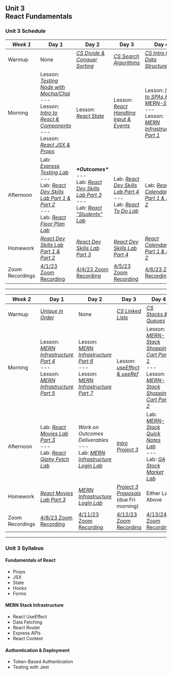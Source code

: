 ## Unit 3 <br> React Fundamentals

### Unit 3 Schedule
| ***Week 1*** | Day 1 | Day 2 | Day 3 | Day 4 | Day 5 |
| -- | -- | -- | -- | -- | -- |
| Warmup | None | [*CS Divide & Conquer Sorting*](/computer-science/05-cs-divide-and-conquer-sorts) | [*CS Search Algorithms*](/computer-science/06-cs-search-algorithms) | [*CS Intro to Data Structures*](/computer-science/07a-intro-data-structures) | [*Morning Algo*](https://leetcode.com/problems/find-pivot-index/?envType=study-plan&id=level-1) |
| Morning | Lesson: [*Testing Node with Mocha/Chai*](/unit-3/week-1/d1-testing-node-and-intro-react/1.1-express-tdd)<br>---<br>Lesson: [*Intro to React & Components*](/unit-3/week-1/d1-testing-node-and-intro-react/1.2-intro-react-and-components.md)<br>---<br>Lesson: [*React JSX & Props*](/unit-3/week-1/d1-testing-node-and-intro-react/1.3-react-jsx-and-props.md) | Lesson: [*React State*](/unit-3/week-1/d2-react-state/2.1-react-state.md) | Lesson: [*React Handling Input & Events*](/unit-3/week-1/d3-react-input-and-event-handling/3.1-react-handling-input-and-events.md) | Lesson: [*Intro to SPAs & MERN-Stack*](/unit-3/week-1/d4-intro-spas-and-mern/4.1-intro-spas-and-mern-stack)<br>---<br>Lesson: [*MERN Infrastructure Part 1*](/unit-3/week-1/d4-intro-spas-and-mern/4.2-mern-infrastructure-part-1) | Lesson: [*MERN Infrastructure Part 2*](/unit-3/week-1/d5-mern-infrastructure/5.1-mern-infrastructure-part-2)<br>---<br>Lesson: [*MERN Infrastructure Part 3*](/unit-3/week-1/d5-mern-infrastructure/5.2-mern-infrastructure-part-3) |
| Afternoon | Lab: [*Express Testing Lab*](/unit-3/week-1/d1-testing-node-and-intro-react/1.1.1-express-testing-lab)<br>---<br>Lab: [*React Dev Skills Lab Part 1 & Part 2*](https://git.generalassemb.ly/SEIR-2-21-23/React-Dev-Skills-Lab-HWS16-17-18)<br>---<br>Lab: [*React Floor Plan Lab*](/unit-3/week-1/d1-testing-node-and-intro-react/1.3.2-react-floor-plan-lab.md) | ***\*Outcomes\****<br>---<br>Lab: [*React Dev Skills Lab Part 3*](https://git.generalassemb.ly/SEIR-2-21-23/React-Dev-Skills-Lab-HWS16-17-18/blob/main/README.md#react-dev-skills-lab---part-3)<br>---<br>Lab: [*React "Students" Lab*](/unit-3/week-1/d2-react-state/2.3-react-students-lab.md) | Lab: [*React Dev Skills Lab Part 4*](https://git.generalassemb.ly/SEIR-2-21-23/React-Dev-Skills-Lab-HWS16-17-18/blob/main/README.md#react-dev-skills-lab---part-4)<br>---<br>Lab: [*React To Do Lab*](/unit-3/week-1/d3-react-input-and-event-handling/3.3-react-to-do-lab.md) | Lab: [*React Calendar Lab Part 1 & Part 2*](https://git.generalassemb.ly/SEIR-2-21-23/React-Calendar-HW19-/blob/main/README.md) |  |
| Homework | [*React Dev Skills Lab Part 1 & Part 2*](https://git.generalassemb.ly/SEIR-2-21-23/React-Dev-Skills-Lab-HWS16-17-18) | [*React Dev Skills Lab Part 3*](https://git.generalassemb.ly/SEIR-2-21-23/React-Dev-Skills-Lab-HWS16-17-18/blob/main/README.md#react-dev-skills-lab---part-3) | [*React Dev Skills Lab Part 4*](https://git.generalassemb.ly/SEIR-2-21-23/React-Dev-Skills-Lab-HWS16-17-18/blob/main/README.md#react-dev-skills-lab---part-4) | [*React Calendar Lab Part 1 & Part 2*](https://git.generalassemb.ly/SEIR-2-21-23/React-Calendar-HW19-/blob/main/README.md) | [*React Movies Lab Part 1 & Part 2*](https://git.generalassemb.ly/SEIR-2-21-23/React-Movies-HW-20-21-22/blob/main/README.md) |
| Zoom Recordings | [4/1/23 Zoom Recording](https://generalassembly.zoom.us/rec/share/B7oJqeU9-pphZPUPYSKua-qol1mVAsz5rOUp4XQzB5V_bh-G1O4xO1zLx-ZEKXt6.EkMv8y7hKBdPOluQ) | [4/4/23 Zoom Recording](https://generalassembly.zoom.us/rec/share/2EqnUBJv8CYic-9ehyhhfoPSHotJO6JKAAV-lRL-mGQIc9V8IZnX0i1bVsrM6VKE.p0q0G7uIO0opfJ6l) | [4/5/23 Zoom Recording](https://generalassembly.zoom.us/rec/share/rSJQ_7DGBXc2ipspfxS1h1BUgwTnRHXuP2uj-S9gzaaVgmmxCdpnSkmk0gLtQZ03.XueMv5_hdk_9DPDf) | [4/6/23 Zoom Recording](https://generalassembly.zoom.us/rec/share/gdLiWr9gLLoETX7CIm8587j96BP9T4M917KFyOcnw_JcP_h-JK2sF707nPjx2rRL.p6FiAgbvU9xPeiKP) | [4/7/23 Zoom Recording(https://generalassembly.zoom.us/rec/share/BaCCqERmyogh6i_e2xa5BjRV0jrjR9KCJVQfvSVrAOLZYhnGYxMm3LMStwDdBTV_.tj3vGKkPYRm8IfSR?startTime=1680886624000) |

----

| ***Week 2*** | Day 1 | Day 2 | Day 3 | Day 4 | Day 5 |
| -- | -- | -- | -- | -- | -- |
| Warmup | [*Unique in Order*](https://www.codewars.com/kata/54e6533c92449cc251001667/train/javascript) | None | [*CS Linked Lists*](/computer-science/07b-linked-lists) | [*CS Stacks & Queues*](/computer-science/08-stacks-and-queues) | [*String Compression*](https://leetcode.com/problems/string-compression/) |
| Morning | Lesson: [*MERN Infrastructure Part 4*](/unit-3/week-2/d6-mern-infrastructure-continued/6.1-mern-infrastructure-part-4)<br>---<br>Lesson: [*MERN Infrastructure Part 5*](/unit-3/week-2/d6-mern-infrastructure-continued/6.2-mern-infrastructure-part-5) | Lesson: [*MERN Infrastructure Part 6*](/unit-3/week-2/d7-mern-infrastructure-continued-2/7.1-mern-infrastructure-part-6)<br>---<br>Lesson: [*MERN Infrastructure Part 7*](/unit-3/week-2/d7-mern-infrastructure-continued-2/7.2-mern-infrastructure-part-7) | Lesson: [*useEffect & useRef*](/unit-3/week-2/d8-react-useEffect-and-useRef/8.1-react-effect-and-ref-hooks) | Lesson: [*MERN-Stack Shopping Cart Part 1*](/unit-3/week-2/d9-mern-shopping-cart/9.1-mern-shopping-cart-part-1)<br>---<br>Lesson: [*MERN-Stack Shopping Cart Part 2*](/unit-3/week-2/d9-mern-shopping-cart/9.2-mern-shopping-cart-part-2) | Lab: [*MERN-Stack Class Code-Along*](/unit-3/week-2/d10-socket-io-and-testing/10.4-mern-stack-class-codealong) |
| Afternoon | Lab: [*React Movies Lab Part 3*](https://git.generalassemb.ly/SEIR-2-21-23/React-Movies-HW-20-21-22/blob/main/README.md#react-movies-lab---part-3)<br>---<br>Lab: [*React Giphy Fetch Lab*](/unit-3/week-2/d6-mern-infrastructure-continued/6.4-react-giphy-fetch-lab.md) | *Work on Outcomes Deliverables*<br>---<br>Lab: [*MERN Infrastructure Login Lab*](https://git.generalassemb.ly/SEIR-2-21-23/MERN-Infrastructure-Login-Lab-HW23) | [*Intro Project 3*](/projects/project-3/project-3-requirements.md) | Lab: [*MERN-Stack Quick Notes Lab*](https://git.generalassemb.ly/SEIR-2-21-23/MERN-Notes-HW25B)<br>---<br>Lab: [*GA Stock Market Lab*](https://git.generalassemb.ly/SEIR-2-21-23/React-Stock-Exchange-HW25) | Project 3 |
| Homework | [*React Movies Lab Part 3*](https://git.generalassemb.ly/SEIR-2-21-23/React-Movies-HW-20-21-22/blob/main/README.md#react-movies-lab---part-3) | [*MERN Infrastructure Login Lab*](https://git.generalassemb.ly/SEIR-2-21-23/MERN-Infrastructure-Login-Lab-HW23) | [*Project 3 Proposals*](/projects/project-3) (due Fri morning) | Either Lab Above | Project 3 |
| Zoom Recordings | [4/8/23 Zoom Recording](https://generalassembly.zoom.us/rec/share/3xXSDGCICgQ07b2BQv7bQSE43ce-xYW3beWUHYqUNAd6rRM2Vwn8NhncjanfTJUG.22SYh1VbVr1EhcDz) | [4/11/23 Zoom Recording](https://generalassembly.zoom.us/rec/share/Ii_FG8pdFw1mCmCz_wuI9W3z1e5VdU9BN6rwzPt44zSAf0UHPXIsbZMKqo-7LjyM.fBCW3ESuLXroaAca)  | [4/12/23 Zoom Recording](https://generalassembly.zoom.us/rec/share/3TmmpKH-zLutOv1qyi9xQFW449a-A-UaszInowQ1Y9YbWOEeVrCGNroq66PdsgNf.gg_B9KlRuUevmoUf) | [4/13/24 Zoom Recording](https://generalassembly.zoom.us/rec/share/3TmmpKH-zLutOv1qyi9xQFW449a-A-UaszInowQ1Y9YbWOEeVrCGNroq66PdsgNf.gg_B9KlRuUevmoUf) | [4/14/24 Zoom Recording](https://generalassembly.zoom.us/rec/share/pVTpnsm4gCfZxqf9rCdWKcwfR2yzmVXwlKF8jH37KZLIEdTHygQvOWZwZrn7x1u8.R4zjxbfFipsVbkJ3) |


----

### Unit 3 Syllabus

#### Fundamentals of React
- Props
- JSX
- State
- Hooks
- Forms
  
#### MERN Stack Infrastructure
- React UseEffect
- Data Fetching
- React Router
- Express APIs
- React Context
  
#### Authentication & Deployment
- Token-Based Authentication
- Testing with Jest
